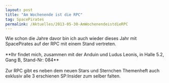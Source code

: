 ```yaml
---
layout: post
title: "Am Wochenende ist die RPC"
tag: SpacePirates
permalink: /Aktuelles/2013-05-30-AmWochenendeistdieRPC
---
```



<p>Wie schon die Jahre davor bin ich auch wieder dieses Jahr mit SpacePirates auf der RPC mit einem Stand vertreten.<br/>
<br/>
**Ihr findet mich, zusammen mit der Anduin und Ludus Leonis, in Halle 5.2, Gang B, Stand-Nr: 084**<br/>
<br/>
Zur RPC gibt es neben dem neuen Stars und Sternchen Themenheft auch exklusiv alle 3 erschienen SP:Insider zum selber falten.</p>

